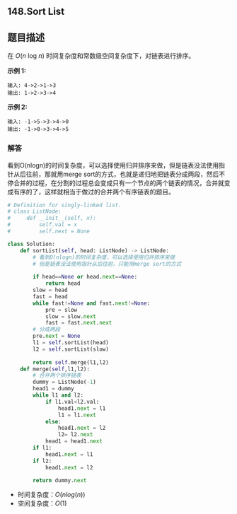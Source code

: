 ## 148.Sort List

## 题目描述

在 *O*(*n* log *n*) 时间复杂度和常数级空间复杂度下，对链表进行排序。

**示例 1:**

```
输入: 4->2->1->3
输出: 1->2->3->4
```

**示例 2:**

```
输入: -1->5->3->4->0
输出: -1->0->3->4->5
```



### 解答

​	看到O(nlogn)的时间复杂度，可以选择使用归并排序来做，但是链表没法使用指针从后往前，那就用merge sort的方式，也就是递归地把链表分成两段，然后不停合并的过程，在分割的过程总会变成只有一个节点的两个链表的情况，合并就变成有序的了，这样就相当于做过的合并两个有序链表的题目。

```python
# Definition for singly-linked list.
# class ListNode:
#     def __init__(self, x):
#         self.val = x
#         self.next = None

class Solution:
    def sortList(self, head: ListNode) -> ListNode:
        # 看到O(nlogn)的时间复杂度，可以选择使用归并排序来做
        # 但是链表没法使用指针从后往前，只能用merge sort的方式
        
        if head==None or head.next==None:
            return head
        slow = head
        fast = head
        while fast!=None and fast.next!=None:
            pre = slow
            slow = slow.next
            fast = fast.next.next
        # 分成两段
        pre.next = None
        l1 = self.sortList(head)
        l2 = self.sortList(slow)
        
        return self.merge(l1,l2)
    def merge(self,l1,l2):
        # 合并两个排序链表
        dummy = ListNode(-1)
        head1 = dummy
        while l1 and l2:
            if l1.val<l2.val:
                head1.next = l1
                l1 = l1.next
            else:
                head1.next = l2
                l2= l2.next
            head1 = head1.next
        if l1:
            head1.next = l1
        if l2:
            head1.next = l2

        return dummy.next
```

- 时间复杂度：$O(nlog(n))$
- 空间复杂度：$O(1)$

